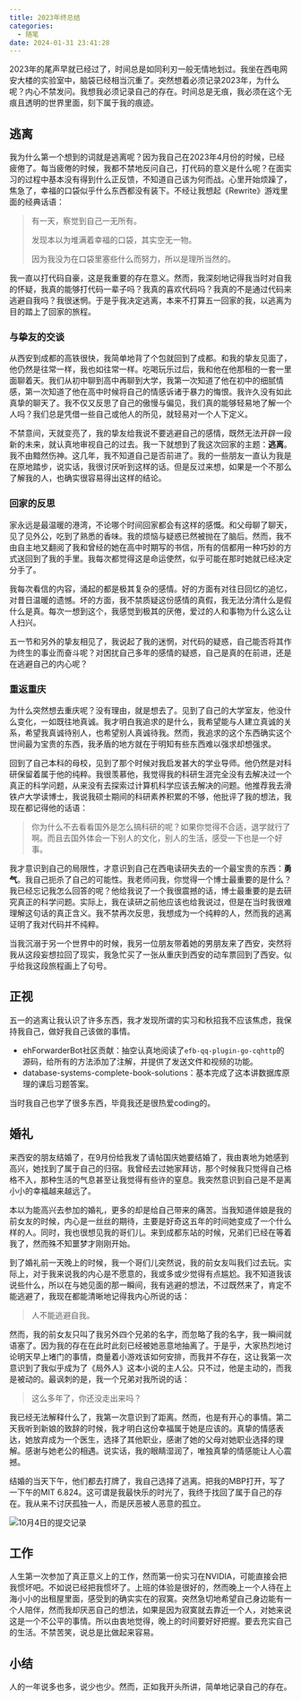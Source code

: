 ```yaml
---
title: 2023年终总结
categories:
  - 随笔
date: 2024-01-31 23:41:28
---
```



2023年的尾声早就已经过了，时间总是如同利刃一般无情地划过。我坐在西电网安大楼的实验室中，脑袋已经相当沉重了。突然想着必须记录2023年，为什么呢？内心不禁发问。我想我必须记录自己的存在。时间总是无痕，我必须在这个无痕且透明的世界里面，刻下属于我的痕迹。

## 逃离

我为什么第一个想到的词就是逃离呢？因为我自己在2023年4月份的时候，已经疲倦了。每当疲倦的时候，我都不禁地反问自己，打代码的意义是什么呢？在面实习的过程中基本没有得到什么正反馈，不知道自己该为何而战。心里开始烦躁了，焦急了，幸福的口袋似乎什么东西都没有装下。不经让我想起《Rewrite》游戏里面的经典话语：

> 有一天，察觉到自己一无所有。
>
> 发现本以为堆满着幸福的口袋，其实空无一物。
>
> 因为我没为在口袋里塞些什么而努力，所以是理所当然的。

我一直以打代码自豪，这是我重要的存在意义。然而，我深刻地记得我当时对自我的怀疑，我真的能够打代码一辈子吗？我真的喜欢代码吗？我真的不是通过代码来逃避自我吗？我很迷惘。于是乎我决定逃离，本来不打算五一回家的我，以逃离为目的踏上了回家的旅程。

### 与挚友的交谈

从西安到成都的高铁很快，我简单地背了个包就回到了成都。和我的挚友见面了，他仍然是往常一样，我也如往常一样。吃喝玩乐过后，我和他在他那租的一套一里面聊着天。我们从初中聊到高中再聊到大学，我第一次知道了他在初中的细腻情感，第一次知道了他在高中时候将自己的情感诉诸于暴力的悔恨。我许久没有如此真挚的聊天了。我不仅又反思了自己的傲慢与偏见，我们真的能够轻易地了解一个人吗？我们总是凭借一些自己或他人的所见，就轻易对一个人下定义。

不禁意间，天就变亮了，我的挚友给我说不要逃避自己的感情，既然无法开辟一段新的未来，就认真地审视自己的过去。我一下就想到了我这次回家的主题：**逃离**。我不由黯然伤神。这几年，我不知道自己是否前进了。我的一些朋友一直认为我是在原地踏步，说实话，我很讨厌听到这样的话。但是反过来想，如果是一个不那么了解我的人，也确实很容易得出这样的结论。

### 回家的反思

家永远是最温暖的港湾，不论哪个时间回家都会有这样的感慨。和父母聊了聊天，见了见外公，吃到了熟悉的香味。我的烦恼与疑惑已然被抛在了脑后。然而，我不由自主地又翻阅了我和曾经的她在高中时期写的书信，所有的信都用一种巧妙的方式送回到了我的手里。我每次都觉得这是命运使然，似乎可能在那时她就已经决定分手了。

我每次看信的内容，涌起的都是极其复杂的感情。好的方面有对往日回忆的追忆，对昔日温暖的遗憾。坏的方面，我不禁质疑这份感情的真假，我无法分清什么是假什么是真。每次一想到这个，我感觉到极其的厌倦，爱过的人和事物为什么这么让人扫兴。

五一节和另外的挚友相见了，我说起了我的迷惘，对代码的疑惑，自己能否将其作为终生的事业而奋斗呢？对困扰自己多年的感情的疑惑，自己是真的在前进，还是在逃避自己的内心呢？

### 重返重庆

为什么突然想去重庆呢？没有理由，就是想去了。见到了自己的大学室友，他没什么变化，一如既往地真诚。我才明白我追求的是什么，我希望能与人建立真诚的关系，希望我真诚待别人，也希望别人真诚待我。然而，我追求的这个东西确实这个世间最为宝贵的东西，我矛盾的地方就在于明知有些东西难以强求却想强求。

回到了自己本科的母校，见到了那个时候对我启发甚大的学业导师。他仍然是对科研保留着属于他的纯粹。我很羡慕他，我觉得我的科研生涯完全没有去解决过一个真正的科学问题，从来没有去探索过计算机科学应该去解决的问题。他推荐我去滑铁卢大学读博士，我说我硕士期间的科研素养积累的不够，他批评了我的想法，我现在都记得他的话语：

> 你为什么不去看看国外是怎么搞科研的呢？如果你觉得不合适，退学就行了啊。而且去国外体会一下别人的文化，别人的生活，感受一下也是一个好事。

我才意识到自己的局限性，才意识到自己在西电读研失去的一个最宝贵的东西：**勇气**。我自己扼杀了自己的可能性。我老师问我，你觉得一个博士最重要的是什么？我已经忘记我怎么回答的呢？他给我说了一个我很震撼的话，博士最重要的是去研究真正的科学问题。实际上，我在读研之前他应该也给我说过，但是在当时我很难理解这句话的真正含义。我不禁再次反思，我想成为一个纯粹的人，然而我的逃离证明了我对代码并不纯粹。

当我沉溺于另一个世界中的时候，我另一位朋友带着她的男朋友来了西安，突然将我从这段妄想拉回了现实，我急忙买了一张从重庆到西安的动车票回到了西安。似乎给我这段旅程画上了句号。

## 正视

五一的逃离让我认识了许多东西，我才发现所谓的实习和秋招我不应该焦虑，我保持我自己，做好我自己该做的事情。

+ ehForwarderBot社区贡献：抽空认真地阅读了`efb-qq-plugin-go-cqhttp`的源码，给所有的方法添加了注解，并提供了发送文件和视频的功能。
+ database-systems-complete-book-solutions：基本完成了这本讲数据库原理的课后习题答案。

当时我自己也学了很多东西，毕竟我还是很热爱coding的。

## 婚礼

来西安的朋友结婚了，在9月份给我发了请帖国庆她要结婚了，我由衷地为她感到高兴，她找到了属于自己的归宿。我曾经去过她家拜访，那个时候我只觉得自己格格不入，那种生活的气息甚至让我觉得有些许的窒息。我突然意识到自己是不是离小小的幸福越来越远了。

本以为能高兴去参加的婚礼，更多的却是给自己带来的痛苦。当我知道伴娘是我的前女友的时候，内心是一丝丝的期待，主要是好奇这五年的时间她变成了一个什么样的人。同时，我也很想见我的哥们儿。来到成都东站的时候，兄弟们已经在等着我了，然而殊不知噩梦才刚刚开始。

到了婚礼前一天晚上的时候，我一个哥们儿突然说，我的前女友叫我们过去玩。实际上，对于我来说我的内心是不愿意的，我或多或少觉得有点尴尬。我不知道我该说些什么，所以在与她见面的那一瞬间，我有逃避的想法，不过既然来了，肯定不能逃避了，我现在都能清晰地记得我内心所说的话：

> 人不能逃避自我。

然而，我的前女友只叫了我另外四个兄弟的名字，而忽略了我的名字，我一瞬间就语塞了。因为我的存在在此时此刻已经被她恶意地抽离了。于是乎，大家热烈地讨论明天早上堵门的事情，商量着小游戏该如何安排，而我并不存在，这让我第一次意识到了我似乎成为了《局外人》这本小说的主人公。只不过，他是主动的，而我是被动的。最讽刺的是，我一个兄弟对我所说的话：

> 这么多年了，你还没走出来吗？

我已经无法解释什么了，我第一次意识到了距离。然而，也是有开心的事情。第二天我听到新娘的致辞的时候，我才明白这份幸福属于她是应该的。真挚的情感表达，她放弃成为一个医生，选择了其他职业，感谢了她的父母对她职业选择的理解。感谢与她老公的相遇。说实话，我的眼睛湿润了，唯独真挚的情感能让人心震撼。

结婚的当天下午，他们都去打牌了，我自己选择了逃离。把我的MBP打开，写了一下午的MIT 6.824。这可谓是我最快乐的时光了，我终于找回了属于自己的存在。我从来不讨厌孤独一人，而是厌恶被人恶意的孤立。

![10月4日的提交记录](https://s2.loli.net/2024/01/31/E1LtaWz9ycKrGBj.png)

## 工作

人生第一次参加了真正意义上的工作，然而第一份实习在NVIDIA，可能直接会把我惯坏吧。不如说已经把我惯坏了。上班的体验是很好的，然而晚上一个人待在上海小小的出租屋里面，感受到的确实实在的寂寞。突然急切地希望自己身边能有一个人陪伴，然而我却厌恶自己的想法，如果是因为寂寞就去靠近一个人，对她来说这是一个不公平的事情。所以由衷地觉得，晚上的时间要好好把握。要去充实自己的生活。不禁苦笑，说总是比做起来容易。

## 小结

人的一年说多也多，说少也少。然而，正如我开头所讲，简单地记录自己的存在。
